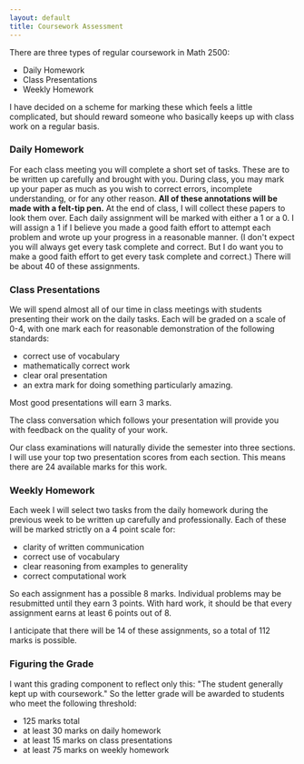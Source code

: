 ```yaml
---
layout: default
title: Coursework Assessment
---
```


There are three types of regular coursework in Math 2500:

  - Daily Homework
  - Class Presentations
  - Weekly Homework

I have decided on a scheme for marking these which feels a little complicated,
but should reward someone who basically keeps up with class work on a regular
basis.  

### Daily Homework

For each class meeting you will complete a short set of tasks. These are to be
written up carefully and brought with you. During class, you may mark up your
paper as much as you wish to correct errors, incomplete understanding, or for
any other reason. **All of these annotations will be made with a felt-tip pen.**
At the end of class, I will collect these papers to look them over. Each
daily assignment will be marked with either a 1 or a 0. I will assign a 1 if I
believe you made a good faith effort to attempt each problem and wrote up your
progress in a reasonable manner. (I don't expect you will always get every task
complete and correct. But I do want you to make a good faith effort to get every
task complete and correct.) There will be about 40 of these assignments.

### Class Presentations

We will spend almost all of our time in class meetings with students presenting
their work on the daily tasks. Each will be graded on a scale of 0-4, with one
mark each for reasonable demonstration of the following standards:

 - correct use of vocabulary
 - mathematically correct work
 - clear oral presentation
 - an extra mark for doing something particularly amazing.

Most good presentations will earn 3 marks.

The class conversation which follows your presentation will provide you with
feedback on the quality of your work.

Our class examinations will naturally divide the semester into three sections.
I will use your top two presentation scores from each section. This means there
are 24 available marks for this work.

### Weekly Homework

Each week I will select two tasks from the daily homework during the previous
week to be written up carefully and professionally. Each of these will be marked
strictly on a 4 point scale for:

  - clarity of written communication
  - correct use of vocabulary
  - clear reasoning from examples to generality
  - correct computational work

So each assignment has a possible 8 marks. Individual problems may be resubmitted
until they earn 3 points. With hard work, it should be that every assignment
earns at least 6 points out of 8.

I anticipate that there will be 14 of these assignments, so a total of 112 marks
is possible.

### Figuring the Grade

I want this grading component to reflect only this: "The student generally kept
up with coursework." So the letter grade will be awarded to students who meet
the following threshold:

  - 125 marks total
  - at least 30 marks on daily homework
  - at least 15 marks on class presentations
  - at least 75 marks on weekly homework

